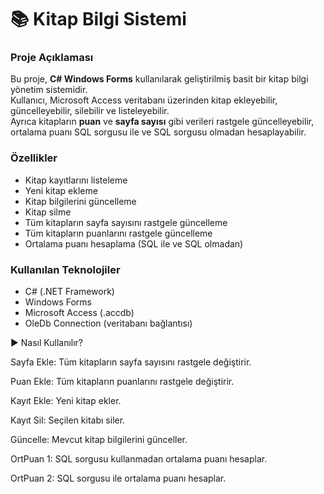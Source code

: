 # 📚 Kitap Bilgi Sistemi

### Proje Açıklaması

Bu proje, **C# Windows Forms** kullanılarak geliştirilmiş basit bir kitap bilgi yönetim sistemidir.  
Kullanıcı, Microsoft Access veritabanı üzerinden kitap ekleyebilir, güncelleyebilir, silebilir ve listeleyebilir.  
Ayrıca kitapların **puan** ve **sayfa sayısı** gibi verileri rastgele güncelleyebilir,  
ortalama puanı SQL sorgusu ile ve SQL sorgusu olmadan hesaplayabilir.

### Özellikler

- Kitap kayıtlarını listeleme  
- Yeni kitap ekleme  
- Kitap bilgilerini güncelleme  
- Kitap silme  
- Tüm kitapların sayfa sayısını rastgele güncelleme  
- Tüm kitapların puanlarını rastgele güncelleme  
- Ortalama puanı hesaplama (SQL ile ve SQL olmadan)

### Kullanılan Teknolojiler

- C# (.NET Framework)  
- Windows Forms  
- Microsoft Access (.accdb)  
- OleDb Connection (veritabanı bağlantısı)


▶ Nasıl Kullanılır?

Sayfa Ekle: Tüm kitapların sayfa sayısını rastgele değiştirir.

Puan Ekle: Tüm kitapların puanlarını rastgele değiştirir.

Kayıt Ekle: Yeni kitap ekler.

Kayıt Sil: Seçilen kitabı siler.

Güncelle: Mevcut kitap bilgilerini günceller.

OrtPuan 1: SQL sorgusu kullanmadan ortalama puanı hesaplar.

OrtPuan 2: SQL sorgusu ile ortalama puanı hesaplar.

